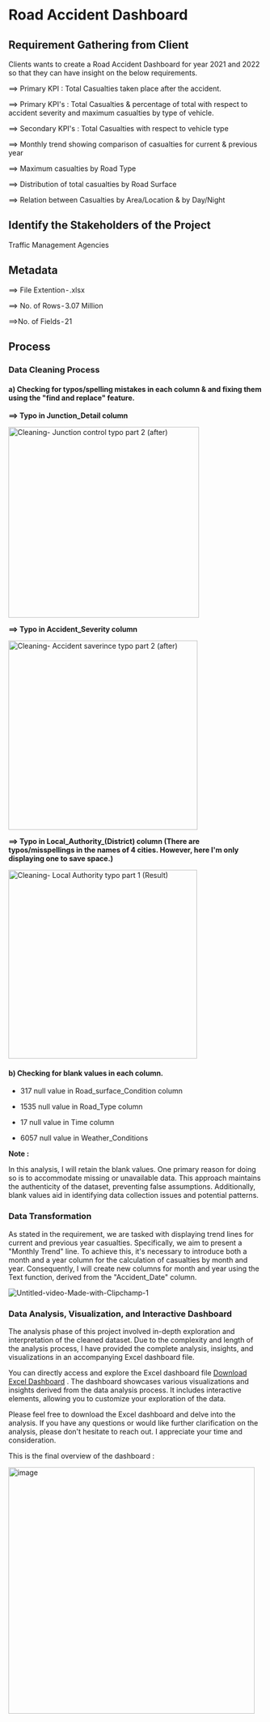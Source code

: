 # Road Accident Dashboard
## Requirement Gathering from Client 
Clients wants to create a Road Accident Dashboard for year 2021 and 2022 so that they can have insight on the below requirements.

==> Primary KPI : Total Casualties taken place after the accident.

==> Primary KPI's : Total Casualties & percentage of total with respect to accident severity and maximum casualties by type of vehicle.

==> Secondary KPI's : Total Casualties with respect to vehicle type

==> Monthly trend showing comparison of casualties for current & previous year

==> Maximum casualties by Road Type

==> Distribution of total casualties by Road Surface

==> Relation between Casualties by Area/Location & by Day/Night

## Identify the Stakeholders of the Project

Traffic Management Agencies

## Metadata
==> File Extention - .xlsx

==> No. of Rows - 3.07 Million

==>No. of Fields - 21

## Process

### Data Cleaning Process
#### **a)  Checking for typos/spelling mistakes in each column & and fixing them using the "find and replace" feature.**
  
**==> Typo in Junction_Detail column**

<img width="377" alt="Cleaning- Junction control typo part 2 (after)" src="https://github.com/Sary332/My_Portfolio/assets/110008177/3802efee-09b5-47c5-9839-5e07c0be3916">

**==> Typo in Accident_Severity column**

<img width="374" alt="Cleaning- Accident saverince typo part 2 (after)" src="https://github.com/Sary332/My_Portfolio/assets/110008177/78165e36-a627-4979-8080-1ae15e35c149">

**==> Typo in Local_Authority_(District) column (There are typos/misspellings in the names of 4 cities. However, here I'm only displaying one to save space.)**

<img width="373" alt="Cleaning- Local Authority typo part 1 (Result)" src="https://github.com/Sary332/My_Portfolio/assets/110008177/64767809-3a95-42ee-a638-b521fe70eabb">

#### b) Checking for blank values in each column.

- 317 null value in Road_surface_Condition column
  
- 1535 null value in Road_Type column
  
- 17 null value in Time column
  
- 6057 null value in Weather_Conditions

**Note :**

In this analysis, I will retain the blank values. One primary reason for doing so is to accommodate missing or unavailable data. This approach maintains the authenticity of the dataset, preventing false assumptions. Additionally, blank values aid in identifying data collection issues and potential patterns.

### Data Transformation
As stated in the requirement, we are tasked with displaying trend lines for current and previous year casualties. Specifically, we aim to present a "Monthly Trend" line. To achieve this, it's necessary to introduce both a month and a year column for the calculation of casualties by month and year. Consequently, I will create new columns for month and year using the Text function, derived from the "Accident_Date" column.

![Untitled-video-Made-with-Clipchamp-_1_](https://github.com/Sary332/My_Portfolio/assets/110008177/0cd65998-fa96-4849-ae40-e3259efd1b40)

### Data Analysis, Visualization, and Interactive Dashboard
The analysis phase of this project involved in-depth exploration and interpretation of the cleaned dataset. Due to the complexity and length of the analysis process, I have provided the complete analysis, insights, and visualizations in an accompanying Excel dashboard file.

You can directly access and explore the Excel dashboard file <a href="https://github.com/Sary332/My_Portfolio/blob/main/UK%20Road%20Accident/Project_Portfolio_Road_Accident_Dashboard.xlsx" download>Download Excel Dashboard</a> . The dashboard showcases various visualizations and insights derived from the data analysis process. It includes interactive elements, allowing you to customize your exploration of the data.

Please feel free to download the Excel dashboard and delve into the analysis. If you have any questions or would like further clarification on the analysis, please don't hesitate to reach out. I appreciate your time and consideration.

This is the final overview of the dashboard :

<img width="487" alt="image" src="https://github.com/Sary332/My_Portfolio/assets/110008177/a4517b12-09a6-428a-9dee-6aa5a4da7424">

